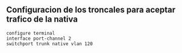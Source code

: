 ## Configuracion de los troncales para aceptar trafico de la nativa
```
configure terminal
interface port-channel 2
switchport trunk native vlan 120
```

